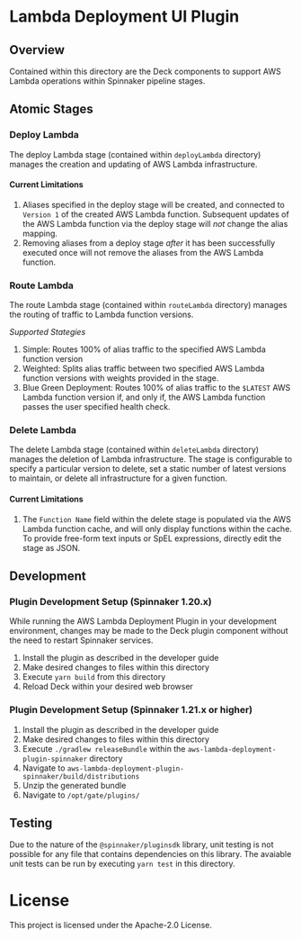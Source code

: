 # Lambda Deployment UI Plugin

## Overview
Contained within this directory are the Deck components to support AWS Lambda operations within Spinnaker pipeline stages. 

## Atomic Stages
### Deploy Lambda
The deploy Lambda stage (contained within `deployLambda` directory) manages the creation and updating of AWS Lambda infrastructure. 

#### Current Limitations
1. Aliases specified in the deploy stage will be created, and connected to `Version 1` of the created AWS Lambda function. Subsequent updates of the AWS Lambda function via the deploy stage will _not_ change the alias mapping.
2. Removing aliases from a deploy stage _after_ it has been successfully executed once will not remove the aliases from the AWS Lambda function.


### Route Lambda
The route Lambda stage (contained within `routeLambda` directory) manages the routing of traffic to Lambda function versions.

_Supported Stategies_
1. Simple: Routes 100% of alias traffic to the specified AWS Lambda function version
2. Weighted: Splits alias traffic between two specified AWS Lambda function versions with weights provided in the stage.
3. Blue Green Deployment: Routes 100% of alias traffic to the `$LATEST` AWS Lambda function version if, and only if, the AWS Lambda function passes the user specified health check.

### Delete Lambda
The delete Lambda stage (contained within `deleteLambda` directory) manages the deletion of Lambda infrastructure. The stage is configurable to specify a particular version to delete, set a static number of latest versions to maintain, or delete all infrastructure for a given function.

#### Current Limitations
1. The `Function Name` field within the delete stage is populated via the AWS Lambda function cache, and will only display functions within the cache. To provide free-form text inputs or SpEL expressions, directly edit the stage as JSON.

## Development
### Plugin Development Setup (Spinnaker 1.20.x)
While running the AWS Lambda Deployment Plugin in your development environment, changes may be made to the Deck plugin component without the need to restart Spinnaker services.

1. Install the plugin as described in the developer guide
2. Make desired changes to files within this directory
3. Execute `yarn build` from this directory
4. Reload Deck within your desired web browser

### Plugin Development Setup (Spinnaker 1.21.x or higher)
1. Install the plugin as described in the developer guide
2. Make desired changes to files within this directory
3. Execute `./gradlew releaseBundle` within the `aws-lambda-deployment-plugin-spinnaker` directory
4. Navigate to `aws-lambda-deployment-plugin-spinnaker/build/distributions`
5. Unzip the generated bundle
6. Navigate to `/opt/gate/plugins/`

## Testing
Due to the nature of the `@spinnaker/pluginsdk` library, unit testing is not possible for any file that contains dependencies on this library. The avaiable unit tests can be run by executing `yarn test` in this directory. 

# License
This project is licensed under the Apache-2.0 License.

